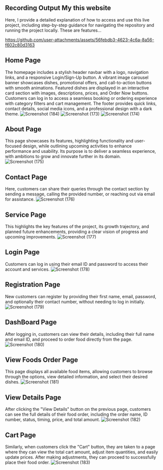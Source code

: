 ## Recording Output My this website 

Here, I provide a detailed explanation of how to access and use this live project, including step-by-step guidance for navigating the repository and running the project locally. These are features...

https://github.com/user-attachments/assets/56febdb3-4623-4c6a-8a56-f602c80d3163

## Home Page
The homepage includes a stylish header navbar with a logo, navigation links, and a responsive Login/Sign-Up button. A vibrant image carousel banner showcases dishes, promotional offers, and call-to-action buttons with smooth animations. Featured dishes are displayed in an interactive card section with images, descriptions, prices, and Order Now buttons. Customers can log in to access a seamless booking or ordering experience with category filters and cart management. The footer provides quick links, contact details, social media icons, and a professional design with a dark theme.
![Screenshot (184)](https://github.com/user-attachments/assets/64e75fba-32c5-4bdf-a2b3-2870fdb11d6e)
![Screenshot (173)](https://github.com/user-attachments/assets/7802c1f8-2cbd-4044-b252-906e7c28f8bb)
![Screenshot (174)](https://github.com/user-attachments/assets/cb3786b4-6ffe-4370-b07a-a2c144ea6c5f)

## About Page
This page showcases its features, highlighting functionality and user-focused design, while outlining upcoming activities to enhance performance and usability. Its purpose is to deliver a seamless experience, with ambitions to grow and innovate further in its domain.
![Screenshot (175)](https://github.com/user-attachments/assets/fe743194-0a4d-4e2c-9470-41352209037c)

## Contact Page
Here, customers can share their queries through the contact section by sending a message, calling the provided number, or reaching out via email for assistance.
![Screenshot (176)](https://github.com/user-attachments/assets/efc5116b-7688-4a39-bc2c-1dc4e4d2bf38)

## Service Page
This highlights the key features of the project, its growth trajectory, and planned future enhancements, providing a clear vision of progress and upcoming improvements.
![Screenshot (177)](https://github.com/user-attachments/assets/16499ce0-a4c8-4e5f-8808-4edebbf54360)

## Login Page
Customers can log in using their email ID and password to access their account and services.
![Screenshot (178)](https://github.com/user-attachments/assets/a3766d80-7079-4b78-bba7-a196bffbd50a)

## Registration Page
New customers can register by providing their first name, email, password, and optionally their contact number, without needing to log in initially.
![Screenshot (179)](https://github.com/user-attachments/assets/ef3514c3-87a3-42df-a87d-e0f7b59ce933)

## DashBoard Page
After logging in, customers can view their details, including their full name and email ID, and proceed to order food directly from the page.
![Screenshot (180)](https://github.com/user-attachments/assets/500a6591-c612-4d34-958a-90c239a54f72)

## View Foods Order Page
This page displays all available food items, allowing customers to browse through the options, view detailed information, and select their desired dishes.
![Screenshot (181)](https://github.com/user-attachments/assets/59d8d70d-1a9f-47f3-97e6-11ded0d705d2)

## View Details Page
After clicking the "View Details" button on the previous page, customers can see the full details of their food order, including the order name, ID number, status, timing, price, and total amount.
![Screenshot (182)](https://github.com/user-attachments/assets/22c3393c-f578-4935-8ee0-f19f1ef6c657)

## Cart Page
Similarly, when customers click the "Cart" button, they are taken to a page where they can view the total cart amount, adjust item quantities, and easily update prices. After making adjustments, they can proceed to successfully place their food order.
![Screenshot (183)](https://github.com/user-attachments/assets/69b0739f-df5c-4bd5-bad6-d0a3707317a5)
